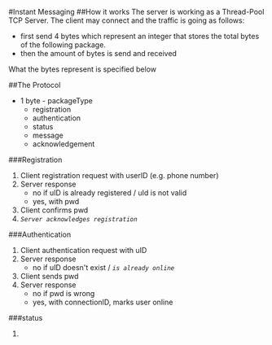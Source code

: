 #Instant Messaging
##How it works
The server is working as a Thread-Pool TCP Server. The client may connect and the traffic is 
going as follows:
- first send 4 bytes which represent an integer that stores the total bytes of the following 
package.
- then the amount of bytes is send and received

What the bytes represent is specified below

##The Protocol

- 1 byte - packageType
    - registration
    - authentication
    - status
    - message
    - acknowledgement
    
###Registration

1. Client registration request with userID (e.g. phone number)
2. Server response
    - no if uID is already registered / uId is not valid
    - yes, with pwd
3. Client confirms pwd
4. _`Server acknowledges registration`_

###Authentication

1. Client authentication request with uID
2. Server response
    - no if uID doesn't exist / _`is already online`_
3. Client sends pwd
5. Server response
    - no if pwd is wrong
    - yes, with connectionID, marks user online
    
###status

1. 
